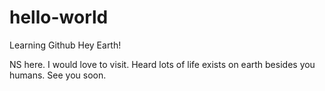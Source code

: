 # hello-world
Learning Github
Hey Earth!

NS here. I would love to visit. Heard lots of life exists on earth besides you humans. See you soon.
